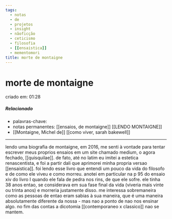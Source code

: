 ```yaml
---
tags:
  - notas
  - de
  - projetos
  - insight
  - nãoficção
  - ceticismo
  - filosofia
  - [[ensaistica]]
  - mementomori
title: morte de montaigne
---
```

# morte de montaigne
criado em: 01:28

##### Relacionado
- palavras-chave: 
- notas permanentes: [[ensaios, de montaigne]] [[LENDO MONTAIGNE]]
- [[Montaigne, Michel de]] [[como viver, sarah bakewell]]

---
lendo uma biografia de montaigne, em 2016, me senti à vontade para tentar escrever meus proprios ensaios em um site chamado medium, o agora fechado, [[quisquilae]]. de fato, até no latim eu imitei a estetica renascentista, e foi a partir dali que aprimorei minha propria versao [[ensaistica]]. 
foi lendo esse livro que entendi um pouco da vida do filosofo e de como ele viveu e como morreu.
anotei em particular na p 95 do ensaio xiv do livro I quando ele fala de pedra nos rins, de que ele sofre. ele tinha 38 anos entao, se considerava em sua fase final da vida (viveria mais vinte ou trinta anos) e morreria justamente disso. 
me interessa sobremaneira como as pessoas de entao eram sabias à sua maneira, que é uma maneira absolutamente diferente da nossa - mas nao a ponto de nao nos ensinar algo.
no fim das contas a dicotomia [[contemporaneo x classico]] nao se mantem.
